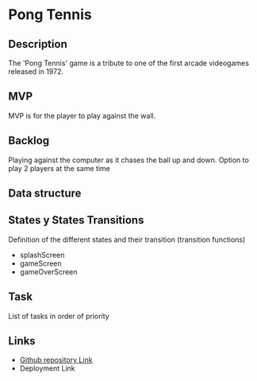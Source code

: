 # Pong Tennis

## Description
The 'Pong Tennis' game is a tribute to one of the first arcade videogames released in 1972.

## MVP
MVP is for the player to play against the wall.

## Backlog
Playing against the computer as it chases the ball up and down.
Option to play 2 players at the same time

## Data structure


## States y States Transitions
Definition of the different states and their transition (transition functions)

- splashScreen
- gameScreen
- gameOverScreen

## Task
List of tasks in order of priority

## Links
- [Github repository Link](https://github.com/w1lkns/pong-tennis-js/)
- Deployment Link